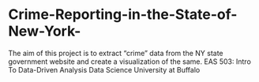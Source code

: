 # Crime-Reporting-in-the-State-of-New-York-
The aim of this project is to extract “crime” data from the NY state government website and create a visualization of the same.   EAS 503: Intro To Data-Driven Analysis Data Science University at Buffalo
